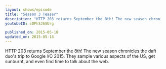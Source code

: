 ```yaml
---
layout: shows/episode
title: "Season 3 Teaser"
description: "HTTP 203 returns September the 8th! The new season chronicles the daft duo's trip to Google I/O 2015. They sample various aspects of the US, get sunburnt, and even find time to talk about the web."
youtubeID: cOPhSJ6SUrg

published_on: 2015-05-18
updated_on: 2015-05-18
---
```


HTTP 203 returns September the 8th! The new season chronicles the daft duo's trip to Google I/O 2015. They sample various aspects of the US, get sunburnt, and even find time to talk about the web.
